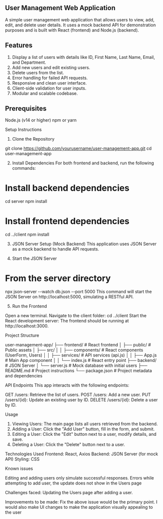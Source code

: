 User Management Web Application
--------------------------------------

A simple user management web application that allows users to view, add, edit, and delete user details. It uses a mock backend API for demonstration purposes and is built with React (frontend) and Node.js (backend).

Features
-----------------

1. Display a list of users with details like ID, First Name, Last Name, Email, and Department.
2. Add new users and edit existing users.
3. Delete users from the list.
4. Error handling for failed API requests.
5. Responsive and clean user interface.
6. Client-side validation for user inputs.
7. Modular and scalable codebase.

Prerequisites
-------------------
Node.js (v14 or higher)
npm or yarn

Setup Instructions
1. Clone the Repository

git clone https://github.com/yourusername/user-management-app.git
cd user-management-app

2. Install Dependencies
For both frontend and backend, run the following commands:

# Install backend dependencies
cd server
npm install

# Install frontend dependencies
cd ../client
npm install


3. JSON Server Setup (Mock Backend)
This application uses JSON Server as a mock backend to handle API requests.

4. Start the JSON Server
# From the server directory
npx json-server --watch db.json --port 5000
This command will start the JSON Server on http://localhost:5000, simulating a RESTful API.

5. Run the Frontend

Open a new terminal.
Navigate to the client folder: cd ../client
Start the React development server:
The frontend should be running at http://localhost:3000.

Project Structure

user-management-app/
├── frontend/                     # React frontend
│   ├── public/                 # Public assets
│   ├── src/
│   │   ├── components/         # React components (UserForm, Users)
│   │   ├── services/           # API services (api.js)
│   │   ├── App.js              # Main App component
│   │   └── index.js            # React entry point
├── backend/                     # JSON Server
│   └── server.js                 # Mock database with initial users
├── README.md                   # Project instructions
└── package.json                # Project metadata and dependencies


API Endpoints
This app interacts with the following endpoints:

GET /users: Retrieve the list of users.
POST /users: Add a new user.
PUT /users/{id}: Update an existing user by ID.
DELETE /users/{id}: Delete a user by ID.

Usage
1. Viewing Users: The main page lists all users retrieved from the backend.
2. Adding a User: Click the "Add User" button, fill in the form, and submit.
3. Editing a User: Click the "Edit" button next to a user, modify details, and save.
4. Deleting a User: Click the "Delete" button next to a user.

Technologies Used
Frontend: React, Axios
Backend: JSON Server (for mock API)
Styling: CSS

Known issues

Editing and adding users only simulate successful responses.
Errors while attempting to add user, the update does not show in the Users page

Challenges faced:
Updating the Users page after adding a user. 

Improvements to be made:
Fix the above issue would be the primary point. I would also make UI changes to make the application visually appealing to the user